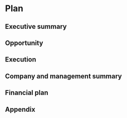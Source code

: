 # Plan

## **Executive summary**

## **Opportunity**

## **Execution**

## **Company and management summary**

## **Financial plan**

## **Appendix**
